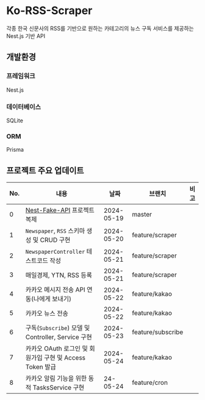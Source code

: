 # Ko-RSS-Scraper

각종 한국 신문사의 RSS를 기반으로 원하는 카테고리의 뉴스 구독 서비스를 제공하는 Nest.js 기반 API

## 개발환경

### 프레임워크

Nest.js

### 데이터베이스

SQLite

### ORM

Prisma

## 프로젝트 주요 업데이트

| No. | 내용                                                                | 날짜         | 브랜치               | 비고 |
|-----|-------------------------------------------------------------------|------------|-------------------|----|
| 0   | [Nest-Fake-API](https://github.com/jilpoom/nest-fake-api) 프로젝트 복제 | 2024-05-19 | master            |    |  
| 1   | `Newspaper`, `RSS` 스키마 생성 및 CRUD 구현                               | 2024-05-20 | feature/scraper   |    |
| 2   | `NewspaperController` 테스트코드 작성                                    | 2024-05-21 | feature/scraper   |    |
| 3   | 매일경제, YTN, RSS 등록                                                 | 2024-05-21 | feature/scraper   |    |
| 4   | 카카오 메시지 전송 API 연동(나에게 보내기)                                        | 2024-05-22 | feature/kakao     |
| 5   | 카카오 뉴스 전송                                                         | 2024-05-22 | feature/kakao     |    |
| 6   | 구독(`Subscribe`) 모델 및 Controller, Service 구현                       | 2024-05-23 | feature/subscribe |    | 
| 7   | 카카오 OAuth 로그인 및 회원가입 구현 및 Access Token 발급                         | 2024-05-24 | feature/kakao     |    |
| 8   | 카카오 알림 기능을 위한 동적 TasksService 구현                                  | 24-05-24   | feature/cron      |